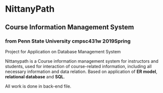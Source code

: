# NittanyPath
## Course Information Management System
### from Penn State University cmpsc431w 2019Spring

Project for Application on Database Management System

Nittanypath is a Course information management system for instructors and students,
used for interaction of course-related information, including all necessary information
and data relation. Based on application of **ER model**, **relational database** and **SQL**.

All work is done in back-end file.
